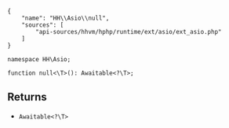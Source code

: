 ``` yamlmeta
{
    "name": "HH\\Asio\\null",
    "sources": [
        "api-sources/hhvm/hphp/runtime/ext/asio/ext_asio.php"
    ]
}
```




``` Hack
namespace HH\Asio;

function null<\T>(): Awaitable<?\T>;
```




## Returns




+ ` Awaitable<?\T> `
<!-- HHAPIDOC -->
